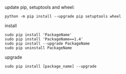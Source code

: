 update pip, setuptools and wheel:
```
python -m pip install --upgrade pip setuptools wheel
```

install
```
sudo pip install 'PackageName'
sudo pip install 'PackageName==1.4'
sudo pip install --upgrade PackageName
sudo pip uninstall PackageName
```

upgrade
```
sudo pip install [package_name] --upgrade
```
